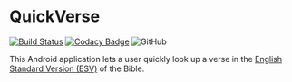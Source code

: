 # QuickVerse

[![Build Status](https://travis-ci.org/kungfubonanza/QuickVerse.svg?branch=master)](https://travis-ci.org/kungfubonanza/QuickVerse)
[![Codacy Badge](https://api.codacy.com/project/badge/Grade/43834247df174fbaaf5bdd419d8bb58c)](https://app.codacy.com/app/kungfubonanza/QuickVerse?utm_source=github.com&utm_medium=referral&utm_content=kungfubonanza/QuickVerse&utm_campaign=Badge_Grade_Dashboard)
![GitHub](https://img.shields.io/github/license/kungfubonanza/QuickVerse.svg)

This Android application lets a user quickly look up a verse in the [English Standard Version (ESV)](https://www.esv.org) of the Bible.
